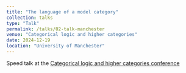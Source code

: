 ```yaml
---
title: "The language of a model category"
collection: talks
type: "Talk"
permalink: /talks/02-talk-manchester
venue: "Categorical logic and higher categories"
date: 2024-12-19
location: "University of Manchester"
---
```


Speed talk at the <a href="https://gtendas.github.io/clhc/">Categorical logic and higher categories conference </a>
